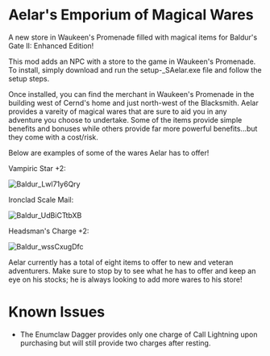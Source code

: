 # Aelar's Emporium of Magical Wares
A new store in Waukeen's Promenade filled with magical items for Baldur's Gate II: Enhanced Edition!

This mod adds an NPC with a store to the game in Waukeen's Promenade. To install, simply download and run the setup-_SAelar.exe file and follow the setup steps.

Once installed, you can find the merchant in Waukeen's Promenade in the building west of Cernd's home and just north-west of the Blacksmith. Aelar provides a vareity of magical wares that are sure to aid you in any adventure you choose to undertake. Some of the items provide simple benefits and bonuses while others provide far more powerful benefits...but they come with a cost/risk.

Below are examples of some of the wares Aelar has to offer!

Vampiric Star +2:

![Baldur_Lwl71y6Qry](https://github.com/ShadowfireAngel/Aelar-Wares/assets/73798461/f27c1b3c-3d39-41b5-9e49-b556822902f9)

Ironclad Scale Mail:

![Baldur_UdBiCTtbXB](https://github.com/ShadowfireAngel/Aelar-Wares/assets/73798461/7a1f2fb2-1e1b-4778-8003-aec873cd2fed)

Headsman's Charge +2:

![Baldur_wssCxugDfc](https://github.com/ShadowfireAngel/Aelar-Wares/assets/73798461/d55e417f-715f-4335-80e2-1042b0f3be58)

Aelar currently has a total of eight items to offer to new and veteran adventurers. Make sure to stop by to see what he has to offer and keep an eye on his stocks; he is always looking to add more wares to his store!

# Known Issues
- The Enumclaw Dagger provides only one charge of Call Lightning upon purchasing but will still provide two charges after resting.
